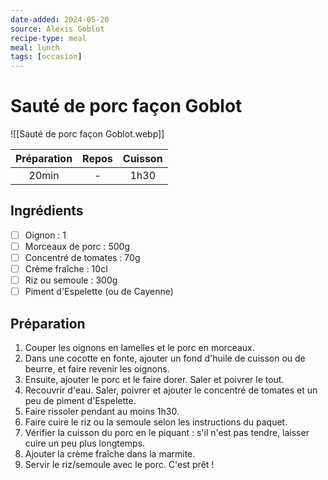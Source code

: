```yaml
---
date-added: 2024-05-20
source: Alexis Goblot
recipe-type: meal
meal: lunch
tags: [occasion]
---
```


# Sauté de porc façon Goblot

![[Sauté de porc façon Goblot.webp]]

| Préparation | Repos | Cuisson |
|:-----------:|:-----:|:-------:|
|    20min    |   -   |  1h30   |

## Ingrédients

- [ ] Oignon : 1
- [ ] Morceaux de porc : 500g
- [ ] Concentré de tomates : 70g
- [ ] Crème fraîche : 10cl
- [ ] Riz ou semoule : 300g
- [ ] Piment d'Espelette (ou de Cayenne)

## Préparation

1. Couper les oignons en lamelles et le porc en morceaux.
2. Dans une cocotte en fonte, ajouter un fond d'huile de cuisson ou de beurre, et faire revenir les oignons.
3. Ensuite, ajouter le porc et le faire dorer. Saler et poivrer le tout.
4. Recouvrir d'eau. Saler, poivrer et ajouter le concentré de tomates et un peu de piment d'Espelette.
5. Faire rissoler pendant au moins 1h30.
6. Faire cuire le riz ou la semoule selon les instructions du paquet.
7. Vérifier la cuisson du porc en le piquant : s'il n'est pas tendre, laisser cuire un peu plus longtemps.
8. Ajouter la crème fraîche dans la marmite.
9. Servir le riz/semoule avec le porc. C'est prêt !

